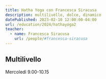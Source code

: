 ```yaml
---
title: Hatha Yoga con Francesca Siracusa
description: multilivello, dolce, dinamico
datePublished: 2023-02-10 12:00:00-04:00
url: /education/2024/hathayoga2
teacher:
  - name: Francesca Siracusa
    url: /people/#francesca-siracusa
---
```


## Multilivello

Mercoledì 9.00-10.15
